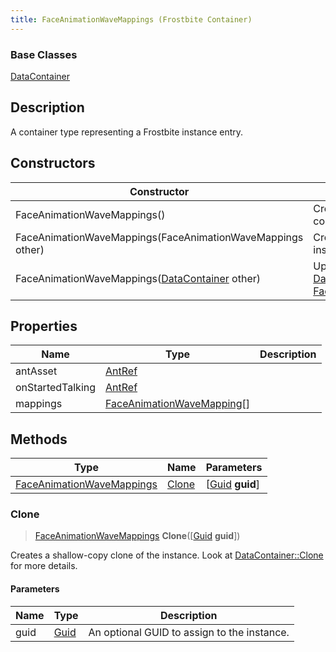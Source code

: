 ```yaml
---
title: FaceAnimationWaveMappings (Frostbite Container)
---
```

### Base Classes

[DataContainer](/vext/ref/cls/shr/datacontainer)

## Description

A container type representing a Frostbite instance entry.

## Constructors

| Constructor                                                                          | Description                                                                                                                               |
| ------------------------------------------------------------------------------------ | ----------------------------------------------------------------------------------------------------------------------------------------- |
| FaceAnimationWaveMappings()                                                          | Create a new instance of this container type.                                                                                             |
| FaceAnimationWaveMappings(FaceAnimationWaveMappings other)                           | Create a reference copy of an instance of the same type.                                                                                  |
| FaceAnimationWaveMappings([DataContainer](/vext/ref/cls/shr/datacontainer) other) | Upcast an instance of type [DataContainer](/vext/ref/cls/shr/datacontainer) to [FaceAnimationWaveMappings](FaceAnimationWaveMappings). |

## Properties

| Name             | Type                                                     | Description |
| ---------------- | -------------------------------------------------------- | ----------- |
| antAsset         | [AntRef](AntRef)                                         |             |
| onStartedTalking | [AntRef](AntRef)                                         |             |
| mappings         | [FaceAnimationWaveMapping](FaceAnimationWaveMapping)\[\] |             |

## Methods

| Type                                                   | Name            | Parameters                                     |
| ------------------------------------------------------ | --------------- | ---------------------------------------------- |
| [FaceAnimationWaveMappings](FaceAnimationWaveMappings) | [Clone](#clone) | \[[Guid](/vext/ref/cls/shr/guid) **guid**\] |

### Clone

> [FaceAnimationWaveMappings](FaceAnimationWaveMappings) **Clone**(\[[Guid](/vext/ref/cls/shr/guid) **guid**\])

Creates a shallow-copy clone of the instance. Look at [DataContainer::Clone](/vext/ref/cls/shr/datacontainer#clone) for more details.

#### Parameters

| Name | Type         | Description                                 |
| ---- | ------------ | ------------------------------------------- |
| guid | [Guid](Guid) | An optional GUID to assign to the instance. |
